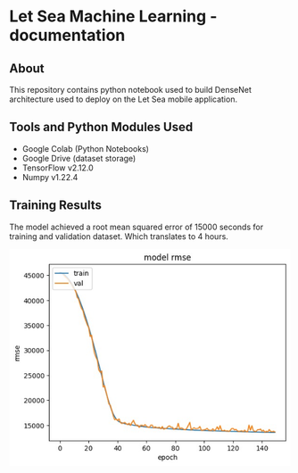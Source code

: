 # Let Sea Machine Learning - documentation

## About

This repository contains python notebook used to build DenseNet architecture used to deploy on the Let Sea mobile application.

## Tools and Python Modules Used

* Google Colab (Python Notebooks)
* Google Drive (dataset storage)
* TensorFlow v2.12.0
* Numpy v1.22.4

## Training Results
The model achieved a root mean squared error of 15000 seconds for training and validation dataset. Which translates to 4 hours.
<p align="center">
<img src="https://github.com/LetSea-Nautical/ml-model/blob/main/assets/model%20rmse.jpg" alt="Result">
</p>
